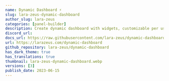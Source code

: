 ```yaml
---
name: Dynamic Dashboard ⚡️
slug: lara-zeus-dynamic-dashboard
author_slug: lara-zeus
categories: [panel-builder]
description: Create dynamic dashboard with widgets, customizable per user
discord_url: 
docs_url: https://raw.githubusercontent.com/lara-zeus/dynamic-dashboard/3.x/docs/filament.md
url: https://larazeus.com/dynamic-dashboard
github_repository: lara-zeus/dynamic-dashboard
has_dark_theme: true
has_translations: true
thumbnail: lara-zeus-dynamic-dashboard.webp
versions: [3]
publish_date: 2023-06-15
---
```

